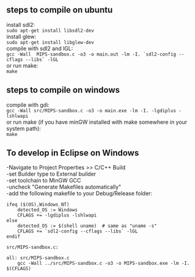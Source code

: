## steps to compile on ubuntu  
install sdl2:  
```sudo apt-get install libsdl2-dev```  
install glew:  
```sudo apt-get install libglew-dev```  
compile with sdl2 and lGL:  
```gcc -Wall  MIPS-sandbox.c -o3 -o main.out -lm -I. `sdl2-config --cflags --libs` -lGL```  
or run make:  
```make```

## steps to compile on windows  
compile with gdi:  
```gcc -Wall src/MIPS-sandbox.c -o3 -o main.exe -lm -I. -lgdiplus -lshlwapi```  
or run make (if you have minGW installed with make somewhere in your system path):  
```make```

## To develop in Eclipse on Windows  
-Navigate to Project Properties >> C/C++ Build  
-set Builder type to External builder  
-set toolchain to MinGW GCC  
-uncheck "Generate Makefiles automatically"  
-add the following makefile to your Debug/Release folder:  
```OSFLAG :=
ifeq ($(OS),Windows_NT)
    detected_OS := Windows
	CFLAGS += -lgdiplus -lshlwapi
else
    detected_OS := $(shell uname)  # same as "uname -s"
	CFLAGS += `sdl2-config --cflags --libs` -lGL
endif

src/MIPS-sandbox.c: 

all: src/MIPS-sandbox.c
	gcc -Wall ../src/MIPS-sandbox.c -o3 -o MIPS-sandbox.exe -lm -I. $(CFLAGS)
```  